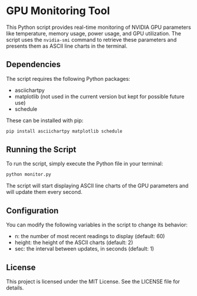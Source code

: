 # GPU Monitoring Tool

This Python script provides real-time monitoring of NVIDIA GPU parameters like temperature, memory usage, power usage,
and GPU utilization. The script uses the `nvidia-smi` command to retrieve these parameters and presents them as ASCII
line charts in the terminal.

## Dependencies

The script requires the following Python packages:

- asciichartpy
- matplotlib (not used in the current version but kept for possible future use)
- schedule

These can be installed with pip:

```bash
pip install asciichartpy matplotlib schedule
```

## Running the Script

To run the script, simply execute the Python file in your terminal:

```bash
python monitor.py
```

The script will start displaying ASCII line charts of the GPU parameters and will update them every second.

## Configuration

You can modify the following variables in the script to change its behavior:

- n: the number of most recent readings to display (default: 60)
- height: the height of the ASCII charts (default: 2)
- sec: the interval between updates, in seconds (default: 1)

## License

This project is licensed under the MIT License. See the LICENSE file for details.
